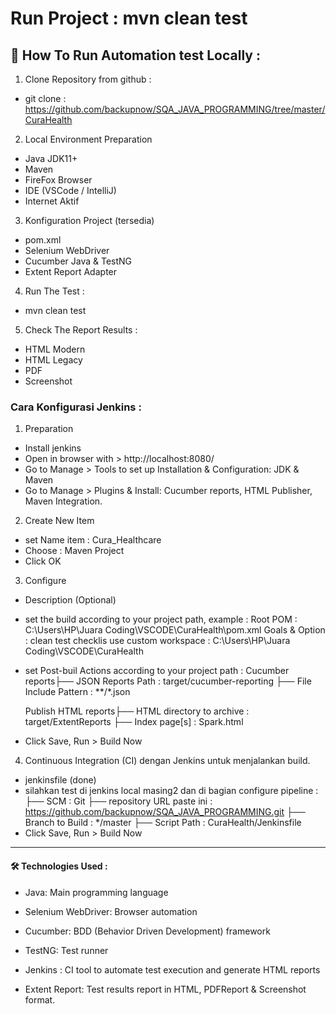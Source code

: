 # Run Project : mvn clean test

## 🧪 How To Run Automation test Locally :

1. Clone Repository from github : 
- git clone : https://github.com/backupnow/SQA_JAVA_PROGRAMMING/tree/master/CuraHealth

2. Local Environment Preparation
- Java JDK11+
- Maven
- FireFox Browser
- IDE (VSCode / IntelliJ)
- Internet Aktif

3. Konfiguration Project (tersedia)
- pom.xml
- Selenium WebDriver
- Cucumber Java & TestNG
- Extent Report Adapter

4. Run The Test :  
- mvn clean test

5. Check The Report Results : 
- HTML Modern
- HTML Legacy
- PDF
- Screenshot

### Cara Konfigurasi Jenkins :
1. Preparation
- Install jenkins
- Open in browser with > http://localhost:8080/
- Go to Manage > Tools to set up Installation & Configuration: JDK & Maven
- Go to Manage > Plugins & Install: Cucumber reports, HTML Publisher, Maven Integration.

2. Create New Item
- set Name item : Cura_Healthcare
- Choose : Maven Project
- Click OK

3. Configure
- Description (Optional)

- set the build according to your project path, example : 
    Root POM : C:\Users\HP\Juara Coding\VSCODE\CuraHealth\pom.xml
    Goals & Option : clean test
    checklis use custom workspace : C:\Users\HP\Juara Coding\VSCODE\CuraHealth

- set Post-buil Actions according to your project path :
    Cucumber reports├── JSON Reports Path : target/cucumber-reporting
                    ├── File Include Pattern : **/*.json

    Publish HTML reports├── HTML directory to archive : target/ExtentReports
                        ├── Index page[s] : Spark.html

- Click Save, Run > Build Now

4. Continuous Integration (CI) dengan Jenkins untuk menjalankan build.
- jenkinsfile (done)
- silahkan test di jenkins local masing2 dan di bagian configure pipeline :
    ├── SCM : Git
    ├── repository URL paste ini : https://github.com/backupnow/SQA_JAVA_PROGRAMMING.git
    ├── Branch to Build : */master
    ├── Script Path : CuraHealth/Jenkinsfile
- Click Save, Run > Build Now
-----------------------------------

#### 🛠️ Technologies Used :

- Java: Main programming language

- Selenium WebDriver: Browser automation

- Cucumber: BDD (Behavior Driven Development) framework

- TestNG: Test runner

- Jenkins : CI tool to automate test execution and generate HTML reports

- Extent Report: Test results report in HTML, PDFReport & Screenshot format.